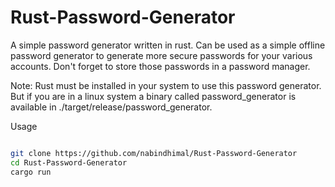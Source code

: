 # Rust-Password-Generator

A simple password generator written in rust. Can be used as a simple offline password generator to generate more secure passwords for your various accounts. Don't forget to store those passwords in a password manager.

Note: Rust must be installed in your system to use this password generator. But if you are in a linux system a binary called password_generator is available in ./target/release/password_generator.

Usage 

```bash

git clone https://github.com/nabindhimal/Rust-Password-Generator
cd Rust-Password-Generator
cargo run


